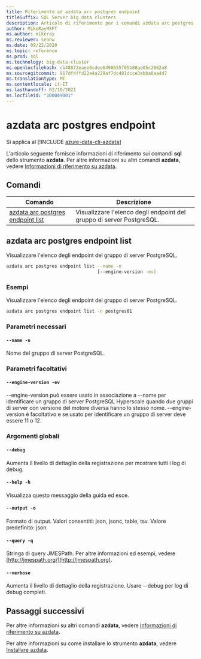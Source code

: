```yaml
---
title: Riferimento ad azdata arc postgres endpoint
titleSuffix: SQL Server big data clusters
description: Articolo di riferimento per i comandi azdata arc postgres endpoint.
author: MikeRayMSFT
ms.author: mikeray
ms.reviewer: seanw
ms.date: 09/22/2020
ms.topic: reference
ms.prod: sql
ms.technology: big-data-cluster
ms.openlocfilehash: cb48072eaee6cdee6498655f05b88ae05c2062a8
ms.sourcegitcommit: 917df4ffd22e4a229af7dc481dcce3ebba0aa4d7
ms.translationtype: MT
ms.contentlocale: it-IT
ms.lasthandoff: 02/10/2021
ms.locfileid: "100049001"
---
```

# <a name="azdata-arc-postgres-endpoint"></a>azdata arc postgres endpoint

Si applica al [!INCLUDE [azure-data-cli-azdata](../../includes/azure-data-cli-azdata.md)]

L'articolo seguente fornisce informazioni di riferimento sui comandi **sql** dello strumento **azdata**. Per altre informazioni su altri comandi **azdata**, vedere [Informazioni di riferimento su azdata](reference-azdata.md).

## <a name="commands"></a>Comandi

|Comando|Descrizione|
| --- | --- |
[azdata arc postgres endpoint list](#azdata-arc-postgres-endpoint-list) | Visualizzare l'elenco degli endpoint del gruppo di server PostgreSQL.
## <a name="azdata-arc-postgres-endpoint-list"></a>azdata arc postgres endpoint list
Visualizzare l'elenco degli endpoint del gruppo di server PostgreSQL.
```bash
azdata arc postgres endpoint list --name -n 
                                  [--engine-version -ev]
```
### <a name="examples"></a>Esempi
Visualizzare l'elenco degli endpoint del gruppo di server PostgreSQL.
```bash
azdata arc postgres endpoint list -n postgres01
```
### <a name="required-parameters"></a>Parametri necessari
#### `--name -n`
Nome del gruppo di server PostgreSQL.
### <a name="optional-parameters"></a>Parametri facoltativi
#### `--engine-version -ev`
--engine-version può essere usato in associazione a --name per identificare un gruppo di server PostgreSQL Hyperscale quando due gruppi di server con versione del motore diversa hanno lo stesso nome. --engine-version è facoltativo e se usato per identificare un gruppo di server deve essere 11 o 12.
### <a name="global-arguments"></a>Argomenti globali
#### `--debug`
Aumenta il livello di dettaglio della registrazione per mostrare tutti i log di debug.
#### `--help -h`
Visualizza questo messaggio della guida ed esce.
#### `--output -o`
Formato di output.  Valori consentiti: json, jsonc, table, tsv.  Valore predefinito: json.
#### `--query -q`
Stringa di query JMESPath. Per altre informazioni ed esempi, vedere [http://jmespath.org/](http://jmespath.org).
#### `--verbose`
Aumenta il livello di dettaglio della registrazione. Usare --debug per log di debug completi.

## <a name="next-steps"></a>Passaggi successivi

Per altre informazioni su altri comandi **azdata**, vedere [Informazioni di riferimento su azdata](reference-azdata.md). 

Per altre informazioni su come installare lo strumento **azdata**, vedere [Installare azdata](..\install\deploy-install-azdata.md).

